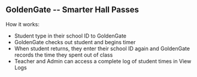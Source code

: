 GoldenGate -- Smarter Hall Passes
-
How it works:
- Student type in their school ID to GoldenGate
- GoldenGate checks out student and begins timer
- When student returns, they enter their school ID again and GoldenGate records the time they spent out of class
- Teacher and Admin can access a complete log of student times in View Logs
